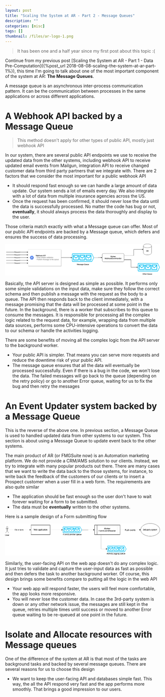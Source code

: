 ```yaml
---
layout: post
title: "Scaling the System at AR - Part 2 - Message Queues"
description: ""
categories: [misc]
tags: []
thumbnail: /files/ar-logo-1.png
---
```


> It has been one and a half year since my first post about this topic :(

Continue from my previous post
[Scaling the System at AR - Part 1 - Data Pre-Computation]({%post_url 2018-08-08-scaling-the-system-at-ar-part-1%}),
this time I'm going to talk about one of the most important component of the system at AR:
**The Message Queues**.

A message queue is an asynchronous inter-process communication pattern. It can be the communication
between processes in the same applications or across different applications.

# A Webhook API backed by a Message Queue

> This method doesn't apply for other types of public API, mostly just webhook API

In our system, there are several public API endpoints we use to receive the updated data
from the other systems, including webhook API to receive updated email events from Mailgun,
integration API to receive changed customer data from third party partners that we integrate with.
There are 2 factors that we consider the most important for a public webhook API

- It should respond fast enough so we can handle a large amount of data update. Our system sends
  a lot of emails every day. We also integrate with a lot of data from multiple insurance agencies
  across the US.
- Once the request has been confirmed, it should never lose the data until the data is successfully
  processed. No matter the code has bug or not, **eventually**, it should always process the data
  thoroughly and display to the user.

Those criteria match exactly with what a Message queue can offer. Most of our public API endpoints
are backed by a Message queue, which defers and ensures the success of data processing.

![API](/files/2020-03-15-message-queue/api.png)

Basically, the API server is designed as simple as possible. It performs only some simple
validations on the input data, make sure they follow the correct schema and then publish a message
with the request as the body to a queue. The API then responds back to the client immediately, with
a message promising that the data will be processed at some point in the future. In the background,
there is a worker that subscribes to this queue to consume the messages. It is
responsible for processing all the complex logic related to the request data, for example, wrapping
data from multiple data sources, performs some CPU-intensive operations to convert the data to our
schema or handle the activities logging.

There are some benefits of moving all the complex logic from the API server to the background
worker.
- Your public API is simpler. That means you can serve more requests and reduce the downtime
  risk of your public API.
- The message queue ensures that all the data will eventually be processed successfully. Even if
  there is a bug in the code, we won't lose the data. The failed messages will go back to the queue
  (depending on the retry policy) or go to another Error queue, waiting for us to fix the bug and
  then retry the messages

# An Event Updater system backed by a Message Queue

This is the reverse of the above one. In previous section, a Message Queue is used to handled
updated data from other systems to our system. This section is about using a Message Queue to update
event back to the other systems.

The main product of AR (or FMGSuite now) is an Automation marketing platform. We do not provide a
CRM/AMS solution to our clients. Instead, we try to integrate with many popular products out
there. There are many cases that we want to write the data back to the those systems, for instance,
to write back the feedback of the customers of our clients or to insert a Prospect customer when a
user fill in a web form. The requirements are also quite similar

- The application should be fast enough so the user don't have to wait forever waiting for a form to
  be submitted.
- The data must be **eventually** written to the other systems.

Here is a sample design of a Form submitting flow

![API](/files/2020-03-15-message-queue/form.png)

Similarly, the user-facing API on the web app doesn't do any complex logic. It just tries to
validate and capture the user-input data as fast as possible and then defers the task to another
background worker. Of course, this design brings some benefits compare to putting all the logic in
the web API

- Your web app will respond faster, the users will feel more comfortable, the app looks more
  responsive.
- You will never lose the customer data. In case the 3rd-party system is down or any other network
  issue, the messages are still kept in the queue, retries multiple times until success or moved to
  another Error queue waiting to be re-queued at one point in the future.

# Isolate and Allocate resources with Message queues

One of the difference of the system at AR is that most of the tasks are background tasks and backed
by several message queues. There are several reasons for us to choose this design

- We want to keep the user-facing API and databases simple fast. This way, the all the API respond
  very fast and the app performs more smoothly. That brings a good impression to our users.
